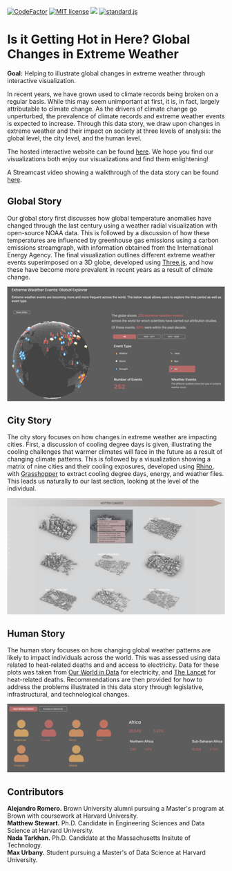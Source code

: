[![CodeFactor](https://www.codefactor.io/repository/github/climate-crew/d3-climate-visualization/badge)](https://www.codefactor.io/repository/github/climate-crew/d3-climate-visualization)
[![MIT license](https://img.shields.io/badge/License-MIT-blue.svg)](https://lbesson.mit-license.org/)
![](https://img.shields.io/github/repo-size/Climate-Crew/d3-climate-visualization.svg?label=Repo%20size&style=flat-square)
[![standard.js](https://img.shields.io/badge/code%20style-standardjs-%23f3df49)](https://standardjs.com/)


# Is it Getting Hot in Here? Global Changes in Extreme Weather

**Goal:** Helping to illustrate global changes in extreme weather through interactive visualization.

In recent years, we have grown used to climate records being broken on a regular basis. While this may seem unimportant at first, it is, in fact, largely attributable to climate change. As the drivers of climate change go unperturbed, the prevalence of climate records and extreme weather events is expected to increase. Through this data story, we draw upon changes in extreme weather and their impact on society at three levels of analysis: the global level, the city level, and the human level.

The hosted interactive website can be found [here](https://climate-crew.github.io/d3-climate-visualization/). We hope you find our visualizations both enjoy our visualizations and find them enlightening!

A Streamcast video showing a walkthrough of the data story can be found [here](https://streamcastnetwork.com/).

## Global Story

Our global story first discusses how global temperature anomalies have changed through the last century using a weather radial visualization with open-source NOAA data. This is followed by a discussion of how these temperatures are influenced by greenhouse gas emissions using a carbon emissions streamgraph, with information obtained from the International Energy Agency. The final visualization outlines different extreme weather events superimposed on a 3D globe, developed using [Three.js](https://threejs.org/), and how these have become more prevalent in recent years as a result of climate change.

![Globe Visualization](img/globe_visualization.png?raw=true "Title")

## City Story

The city story focuses on how changes in extreme weather are impacting cities. First, a discussion of cooling degree days is given, illustrating the cooling challenges that warmer climates will face in the future as a result of changing climate patterns. This is followed by a visualization showing a matrix of nine cities and their cooling exposures, developed using [Rhino](https://www.rhino3d.com/), with [Grasshopper](https://www.rhino3d.com/6/new/grasshopper/) to extract cooling degree days, energy, and weather files. This leads us naturally to our last section, looking at the level of the individual.

![City Visualization](img/city_matrix.png?raw=true "Title")

## Human Story

The human story focuses on how changing global weather patterns are likely to impact individuals across the world. This was assessed using data related to heat-related deaths and and access to electricity. Data for these plots was taken from [Our World in Data](https://l.messenger.com/l.php?u=https%3A%2F%2Fourworldindata.org%2Fenergy-access&h=AT0UnK_NYg6O2OGebX-zePKLibSclZUnN607wnx1zwQEleiQcnCBvZhZm_Narsl0DyApWC2Omh42orwGk_Tfgy7ckck82XyhxbvSW1rslLFb6iM1uTMs5FgkX7VG8FSYzboiC10) for electricity, and [The Lancet](https://l.messenger.com/l.php?u=https%3A%2F%2Fwww.thelancet.com%2Fjournals%2Flancet%2Farticle%2FPIIS0140-6736(21)01860-2%2Ffulltext%23%3A~%3Atext%3DAnalyses%2520of%2520data%2520from%252065%2Cand%2520several%2520types%2520of%2520injury&h=AT2lhCTo22Ano9wTkCa71WBLGGTa_OpXSHYwyyvPGtI6cAjMcBElRqXgyNrlM6CZJJ11Tb9ERUrUKn2QyDBx4sOGpgfn6flKUKe13xQ0-u7fhs4N5koT-zyrRqdk5uPfB47xOQk-) for heat-related deaths. Recommendations are then provided for how to address the problems illustrated in this data story through legislative, infrastructural, and technological changes.

![Human Visualization](img/human_level.png?raw=true "Title")

## Contributors

**Alejandro Romero.** Brown University alumni pursuing a Master's program at Brown with coursework at Harvard University. <br>
**Matthew Stewart.** Ph.D. Candidate in Engineering Sciences and Data Science at Harvard University. <br>
**Nada Tarkhan.** Ph.D. Candidate at the Massachusetts Insitute of Technology. <br>
**Max Urbany.** Student pursuing a Master's of Data Science at Harvard University. <br>
